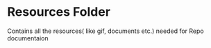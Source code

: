 
# Resources Folder

Contains all the resources( like gif, documents etc.) needed for Repo documentaion